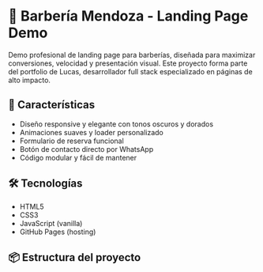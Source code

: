 # 💈 Barbería Mendoza - Landing Page Demo

Demo profesional de landing page para barberías, diseñada para maximizar conversiones, velocidad y presentación visual. Este proyecto forma parte del portfolio de Lucas, desarrollador full stack especializado en páginas de alto impacto.

## 🚀 Características

- Diseño responsive y elegante con tonos oscuros y dorados
- Animaciones suaves y loader personalizado
- Formulario de reserva funcional
- Botón de contacto directo por WhatsApp
- Código modular y fácil de mantener

## 🛠️ Tecnologías

- HTML5
- CSS3
- JavaScript (vanilla)
- GitHub Pages (hosting)

## 📦 Estructura del proyecto

